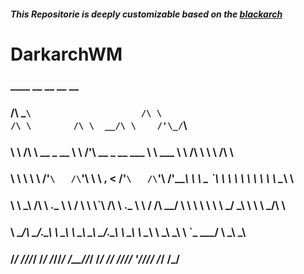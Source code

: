 ##### This Repositorie is deeply customizable based on the [blackarch](https://blackarch.org/)

# DarkarchWM
###   ____                        __                                   __          __      __                
###  /\  _`\                     /\ \                                 /\ \        /\ \  __/\ \    /'\_/`\    
###  \ \ \/\ \     __      _ __  \ \ \/'\       __      _ __    ___   \ \ \___    \ \ \/\ \ \ \  /\      \   
###   \ \ \ \ \  /'__`\   /\`'__\ \ \ , <     /'__`\   /\`'__\ /'___\  \ \  _ `\   \ \ \ \ \ \ \ \ \ \__\ \  
###    \ \ \_\ \/\ \ \.\_ \ \ \/   \ \ \\`\  /\ \ \.\_ \ \ \/ /\ \__/   \ \ \ \ \   \ \ \_/ \_\ \ \ \ \_/\ \ 
###     \ \____/\ \__/.\_\ \ \_\    \ \_\ \_\\ \__/.\_\ \ \_\ \ \____\   \ \_\ \_\   \ `\___ ___/  \ \_\\ \_\
###      \/___/  \/__/\/_/  \/_/     \/_/\/_/ \/__/\/_/  \/_/  \/____/    \/_/\/_/    '\/__//__/    \/_/ \/_/
